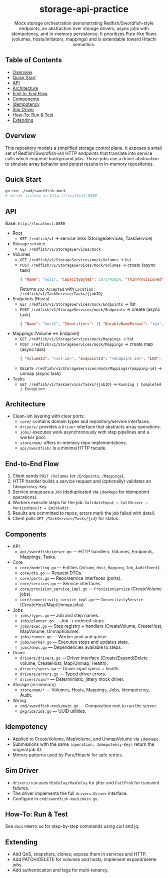 <div align="center">

# storage-api-practice

Mock storage orchestration demonstrating Redfish/Swordfish-style endpoints, an abstraction over storage drivers, async jobs with idempotency, and in-memory persistence. It prioritizes Pure-like flows (volumes, hosts/initiators, mappings) and is extendable toward Hitachi semantics.

</div>

## Table of Contents
- [Overview](#overview)
- [Quick Start](#quick-start)
- [API](#api)
- [Architecture](#architecture)
- [End-to-End Flow](#end-to-end-flow)
- [Components](#components)
- [Idempotency](#idempotency)
- [Sim Driver](#sim-driver)
- [How-To: Run & Test](#how-to-run--test)
- [Extending](#extending)

## Overview
This repository models a simplified storage control plane. It exposes a small set of Redfish/Swordfish-ish HTTP endpoints that translate into service calls which enqueue background jobs. Those jobs use a driver abstraction to simulate array behavior and persist results in in-memory repositories.

## Quick Start
```bash
go run ./cmd/swordfish-mock
# server listens on http://localhost:8080
```

## API
Base: `http://localhost:8080`

- Root
  - `GET /redfish/v1` → service links (StorageServices, TaskService)
- Storage service
  - `GET /redfish/v1/StorageServices/mock`
- Volumes
  - `GET /redfish/v1/StorageServices/mock/Volumes` → list
  - `POST /redfish/v1/StorageServices/mock/Volumes` → create (async task)
    ```json
    { "Name": "vol1", "CapacityBytes": 1073741824, "ThinProvisioned": true }
    ```
    Returns `202 Accepted` with `Location: /redfish/v1/TaskService/Tasks/{jobID}`
- Endpoints (Hosts)
  - `GET /redfish/v1/StorageServices/mock/Endpoints` → list
  - `POST /redfish/v1/StorageServices/mock/Endpoints` → create (async task)
    ```json
    { "Name": "host1", "Identifiers": [{ "DurableNameFormat": "iqn", "DurableName": "iqn.1993-08.com.example:01:abc" }] }
    ```
- Mappings (Volume ↔ Endpoint)
  - `GET /redfish/v1/StorageServices/mock/Mappings` → list
  - `POST /redfish/v1/StorageServices/mock/Mappings` → create map (async task)
    ```json
    { "VolumeId": "<vol-id>", "EndpointId": "<endpoint-id>", "LUN": 10 }
    ```
  - `DELETE /redfish/v1/StorageServices/mock/Mappings/{mapping-id}` → unmap (async task)
- Tasks
  - `GET /redfish/v1/TaskService/Tasks/{jobID}` → `Running | Completed | Exception`

## Architecture
- Clean-ish layering with clear ports:
  - `core/` contains domain types and repository/service interfaces.
  - `drivers/` provides a `Driver` interface that abstracts array operations.
  - `jobs/` executes work asynchronously with step pipelines and a worker pool.
  - `store/mem/` offers in-memory repo implementations.
  - `api/swordfish/` is a minimal HTTP facade.

## End-to-End Flow
1. Client sends `POST /Volumes` (or `/Endpoints`, `/Mappings`).
2. HTTP handler builds a service request and (optionally) validates an `Idempotency-Key`.
3. Service enqueues a `Job` (deduplicated via `IdemRepo` for idempotent operations).
4. Workers execute steps for the job: `ValidateInput → CallDriver → PersistResult → EmitAudit`.
5. Results are committed to repos; errors mark the job failed with detail.
6. Client polls `GET /TaskService/Tasks/{id}` for status.

## Components
- API
  - `api/swordfish/server.go` — HTTP handlers: Volumes, Endpoints, Mappings, Tasks.
- Core
  - `core/modeling.go` — Entities (`Volume`, `Host`, `Mapping`, `Job`, `AuditEvent`).
  - `core/dto.go` — Request DTOs.
  - `core/ports.go` — Repo/service interfaces (ports).
  - `core/services.go` — Service interfaces.
  - `core/provision_service_impl.go` — `ProvisionService` (CreateVolume jobs).
  - `core/connectivity_service_impl.go` — `ConnectivityService` (CreateHost/Map/Unmap jobs).
- Jobs
  - `jobs/types.go` — Job and step names.
  - `jobs/planner.go` — Job → ordered steps.
  - `jobs/exec.go` — Step registry + handlers (CreateVolume, CreateHost, MapVolume, UnmapVolume).
  - `jobs/runner.go` — Worker pool and queue.
  - `jobs/worker.go` — Executes steps and updates state.
  - `jobs/deps.go` — Dependencies available to steps.
- Driver
  - `drivers/drivers.go` — Driver interface (Create/Expand/Delete volume; CreateHost; Map/Unmap; Health).
  - `drivers/specs.go` — Driver input specs + health.
  - `drivers/errors.go` — Typed driver errors.
  - `drivers/sim/*` — Deterministic, jittery mock driver.
- Storage (in-memory)
  - `store/mem/*` — Volumes, Hosts, Mappings, Jobs, Idempotency, Audit.
- Wiring
  - `cmd/swordfish-mock/main.go` — Composition root to run the server.
  - `pkg/ids/ids.go` — UUID utilities.

## Idempotency
- Applied to CreateVolume, MapVolume, and UnmapVolume via `IdemRepo`.
- Submissions with the same `(operation, Idempotency-Key)` return the original job ID.
- Mirrors patterns used by Pure/Hitachi for safe retries.

## Sim Driver
- `drivers/sim` uses `MinDelay/MaxDelay` for jitter and `FailProb` for transient failures.
- The driver implements the full `drivers.Driver` interface.
- Configure in `cmd/swordfish-mock/main.go`.

## How-To: Run & Test
See `docs/HOWTO.md` for step-by-step commands using curl and jq.

## Extending
- Add QoS, snapshots, clones; expose them in services and HTTP.
- Add PATCH/DELETE for volumes and hosts; implement expand/delete jobs.
- Add authentication and tags for multi-tenancy.

